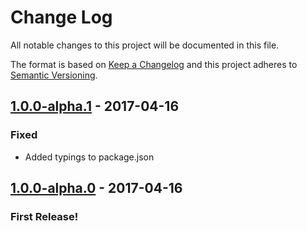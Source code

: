 # Change Log
All notable changes to this project will be documented in this file.

The format is based on [Keep a Changelog](http://keepachangelog.com/) and this project adheres to [Semantic Versioning](http://semver.org/).

## [1.0.0-alpha.1](https://github.com/getcanal/boat/releases/tag/v1.0.0-alpha.0) - 2017-04-16
### Fixed
- Added typings to package.json

## [1.0.0-alpha.0](https://github.com/getcanal/boat/releases/tag/v1.0.0-alpha.0) - 2017-04-16
### First Release!
